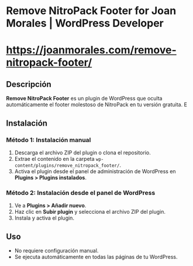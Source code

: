 # Remove NitroPack Footer for Joan Morales | WordPress Developer 
# https://joanmorales.com/remove-nitropack-footer/

## Descripción
**Remove NitroPack Footer** es un plugin de WordPress que oculta automáticamente el footer molestoso de NitroPack en tu versión gratuita. E


## Instalación
### Método 1: Instalación manual
1. Descarga el archivo ZIP del plugin o clona el repositorio.
2. Extrae el contenido en la carpeta `wp-content/plugins/remove_nitropack_footer/`.
3. Activa el plugin desde el panel de administración de WordPress en **Plugins > Plugins instalados**.

### Método 2: Instalación desde el panel de WordPress
1. Ve a **Plugins > Añadir nuevo**.
2. Haz clic en **Subir plugin** y selecciona el archivo ZIP del plugin.
3. Instala y activa el plugin.

## Uso
- No requiere configuración manual.
- Se ejecuta automáticamente en todas las páginas de tu WordPress.
